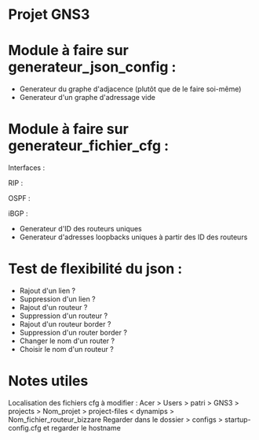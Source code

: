# Projet GNS3

# Module à faire sur generateur_json_config :
- Generateur du graphe d'adjacence (plutôt que de le faire soi-même)
- Generateur d'un graphe d'adressage vide

# Module à faire sur generateur_fichier_cfg :
Interfaces :

RIP :

OSPF :

iBGP :
- Generateur d'ID des routeurs uniques
- Generateur d'adresses loopbacks uniques à partir des ID des routeurs

# Test de flexibilité du json :
- Rajout d'un lien ?
- Suppression d'un lien ?
- Rajout d'un routeur ?
- Suppression d'un routeur ?
- Rajout d'un routeur border ?
- Suppression d'un router border ?
- Changer le nom d'un router ?
- Choisir le nom d'un routeur ?


# Notes utiles

Localisation des fichiers cfg à modifier :
Acer > Users > patri > GNS3 > projects > Nom_projet > project-files < dynamips > Nom_fichier_routeur_bizzare
Regarder dans le dossier > configs > startup-config.cfg et regarder le hostname
